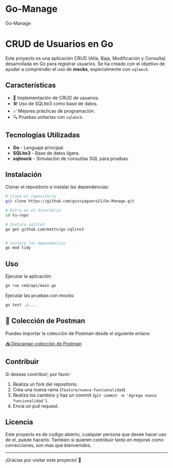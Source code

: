 # Go-Manage
Go-Manage

# CRUD de Usuarios en Go

Este proyecto es una aplicación CRUD (Alta, Baja, Modificación y Consulta) desarrollada en Go para registrar usuarios. Se ha creado con el objetivo de ayudar a comprender el uso de **mocks**, especialmente con `sqlmock`.

## Características

- 🚀 Implementación de CRUD de usuarios.
- 🛠 Uso de SQLite3 como base de datos.
- ✅ Mejores prácticas de programación.
- 🔍 Pruebas unitarias con `sqlmock`.

## Tecnologías Utilizadas

- **Go** - Lenguaje principal.
- **SQLite3** - Base de datos ligera.
- **sqlmock** - Simulación de consultas SQL para pruebas.

## Instalación

Clonar el repositorio e instalar las dependencias:

```bash
# Clona el repositorio
git clone https://github.com/gustyaguero21/Go-Manage.git

# Entra en el directorio
cd tu-repo

# Instala sqlite3
go get github.com/mattn/go-sqlite3


# Instala las dependencias
go mod tidy
```



## Uso

Ejecutar la aplicación:

```bash
go run cmd/api/main.go
```

Ejecutar las pruebas con mocks:

```bash
go test ./...
```

## 📩 Colección de Postman

Puedes importar la colección de Postman desde el siguiente enlace:

[📥 Descargar colección de Postman](https://drive.google.com/file/d/1kL30kmvAYbBvWf1nRIgZBasr_dNlc77f/view?usp=sharing)

## Contribuir

Si deseas contribuir, por favor:
1. Realiza un fork del repositorio.
2. Crea una nueva rama (`feature/nueva-funcionalidad`).
3. Realiza los cambios y haz un commit (`git commit -m 'Agrega nueva funcionalidad'`).
4. Envía un pull request.

## Licencia

Este proyecto es de codigo abierto, cualquier persona que desee hacer uso de el, puede hacerlo. Tambien si quieren contribuir tanto en mejoras como correcciones, son mas que bienvenidos.

---

¡Gracias por visitar este proyecto! 🚀

